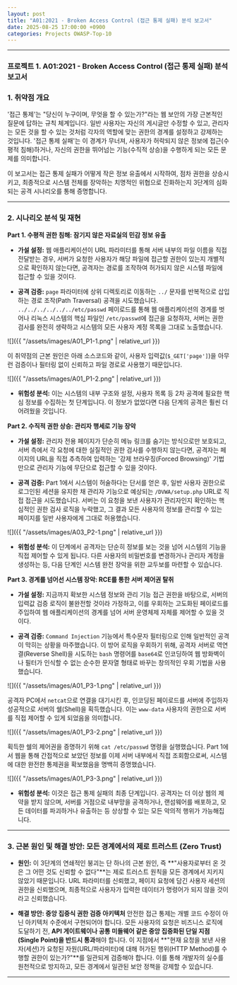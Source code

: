 ```yaml
---
layout: post
title: "A01:2021 - Broken Access Control (접근 통제 실패) 분석 보고서"
date: 2025-08-25 17:00:00 +0900
categories: Projects OWASP-Top-10
---
```

---

### **프로젝트 1. A01:2021 - Broken Access Control (접근 통제 실패) 분석 보고서**

### **1. 취약점 개요**

'접근 통제'는 "당신이 누구이며, 무엇을 할 수 있는가?"라는 웹 보안의 가장 근본적인 질문에 답하는 규칙 체계입니다. 일반 사용자는 자신의 게시글만 수정할 수 있고, 관리자는 모든 것을 할 수 있는 것처럼 각자의 역할에 맞는 권한의 경계를 설정하고 강제하는 것입니다. '접근 통제 실패'는 이 경계가 무너져, 사용자가 허락되지 않은 정보에 접근(수평적 침해)하거나, 자신의 권한을 뛰어넘는 기능(수직적 상승)을 수행하게 되는 모든 문제를 의미합니다.

이 보고서는 접근 통제 실패가 어떻게 작은 정보 유출에서 시작하여, 점차 권한을 상승시키고, 최종적으로 시스템 전체를 장악하는 치명적인 위협으로 진화하는지 3단계의 심화되는 공격 시나리오를 통해 증명합니다.

---

### **2. 시나리오 분석 및 재현**

**Part 1. 수평적 권한 침해: 잠기지 않은 자료실의 민감 정보 유출**

*   **가설 설정:**
웹 애플리케이션이 URL 파라미터를 통해 서버 내부의 파일 이름을 직접 전달받는 경우, 서버가 요청한 사용자가 해당 파일에 접근할 권한이 있는지 개별적으로 확인하지 않는다면, 공격자는 경로를 조작하여 허가되지 않은 시스템 파일에 접근할 수 있을 것이다.

*   **공격 검증:**
`page` 파라미터에 상위 디렉토리로 이동하는 `../` 문자를 반복적으로 삽입하는 경로 조작(Path Traversal) 공격을 시도했습니다. `../../../../../../etc/passwd` 페이로드를 통해 웹 애플리케이션의 경계를 벗어나 리눅스 시스템의 핵심 파일인 `/etc/passwd`에 접근을 요청하자, 서버는 권한 검사를 완전히 생략하고 시스템의 모든 사용자 계정 목록을 그대로 노출했습니다.

   ![]({{ "/assets/images/A01_P1-1.png" | relative_url }})

이 취약점의 근본 원인은 아래 소스코드와 같이, 사용자 입력값(`$_GET['page']`)을 아무런 검증이나 필터링 없이 신뢰하고 파일 경로로 사용했기 때문입니다.

   ![]({{ "/assets/images/A01_P1-2.png" | relative_url }})

*   **위험성 분석:**
이는 시스템의 내부 구조와 설정, 사용자 목록 등 2차 공격에 필요한 핵심 정보를 수집하는 첫 단계입니다. 이 정보가 없었다면 다음 단계의 공격은 훨씬 더 어려웠을 것입니다.

**Part 2. 수직적 권한 상승: 관리자 행세로 기능 장악**

*   **가설 설정:**
관리자 전용 페이지가 단순히 메뉴 링크를 숨기는 방식으로만 보호되고, 서버 측에서 각 요청에 대한 실질적인 권한 검사를 수행하지 않는다면, 공격자는 페이지의 URL을 직접 추측하여 입력하는 '강제 브라우징(Forced Browsing)' 기법만으로 관리자 기능에 무단으로 접근할 수 있을 것이다.

*   **공격 검증:**
Part 1에서 시스템이 허술하다는 단서를 얻은 후, 일반 사용자 권한으로 로그인된 세션을 유지한 채 관리자 기능으로 예상되는 `/DVWA/setup.php` URL로 직접 접근을 시도했습니다. 서버는 이 요청을 보낸 사용자가 관리자인지 확인하는 핵심적인 권한 검사 로직을 누락했고, 그 결과 모든 사용자의 정보를 관리할 수 있는 페이지를 일반 사용자에게 그대로 허용했습니다.

   ![]({{ "/assets/images/A03_P2-1.png" | relative_url }})

*   **위험성 분석:**
이 단계에서 공격자는 단순히 정보를 보는 것을 넘어 시스템의 기능을 직접 제어할 수 있게 됩니다. 다른 사용자의 비밀번호를 변경하거나 관리자 계정을 생성하는 등, 다음 단계인 시스템 완전 장악을 위한 교두보를 마련할 수 있습니다.

**Part 3. 경계를 넘어선 시스템 장악: RCE를 통한 서버 제어권 탈취**

*   **가설 설정:**
지금까지 확보한 시스템 정보와 관리 기능 접근 권한을 바탕으로, 서버의 입력값 검증 로직이 불완전할 것이라 가정하고, 이를 우회하는 고도화된 페이로드를 주입하여 웹 애플리케이션의 경계를 넘어 서버 운영체제 자체를 제어할 수 있을 것이다.

*   **공격 검증:**
`Command Injection` 기능에서 특수문자 필터링으로 인해 일반적인 공격이 막히는 상황을 마주했습니다. 이 방어 로직을 우회하기 위해, 공격자 서버로 역연결(Reverse Shell)을 시도하는 `bash` 명령어를 `base64`로 인코딩하여 웹 방화벽이나 필터가 인식할 수 없는 순수한 문자열 형태로 바꾸는 창의적인 우회 기법을 사용했습니다.

   ![]({{ "/assets/images/A01_P3-1.png" | relative_url }})

공격자 PC에서 `netcat`으로 연결을 대기시킨 후, 인코딩된 페이로드를 서버에 주입하자 성공적으로 서버의 쉘(Shell)을 획득했습니다. 이는 `www-data` 사용자의 권한으로 서버를 직접 제어할 수 있게 되었음을 의미합니다.

   ![]({{ "/assets/images/A01_P3-2.png" | relative_url }})

획득한 쉘의 제어권을 증명하기 위해 `cat /etc/passwd` 명령을 실행했습니다. Part 1에서 웹을 통해 간접적으로 보았던 정보를 이제 서버 내부에서 직접 조회함으로써, 시스템에 대한 완전한 통제권을 확보했음을 명백히 증명했습니다.

   ![]({{ "/assets/images/A01_P3-3.png" | relative_url }})

*   **위험성 분석:**
이것은 접근 통제 실패의 최종 단계입니다. 공격자는 더 이상 웹의 제약을 받지 않으며, 서버를 거점으로 내부망을 공격하거나, 랜섬웨어를 배포하고, 모든 데이터를 파괴하거나 유출하는 등 상상할 수 있는 모든 악의적 행위가 가능해집니다.

---

### **3. 근본 원인 및 해결 방안: 모든 경계에서의 제로 트러스트 (Zero Trust)**

*   **원인:**
이 3단계의 연쇄적인 붕괴는 단 하나의 근본 원인, 즉 **"사용자로부터 온 것은 그 어떤 것도 신뢰할 수 없다"**는 제로 트러스트 원칙을 모든 경계에서 지키지 않았기 때문입니다. URL 파라미터를 신뢰했고, 페이지 요청에 담긴 사용자 세션의 권한을 신뢰했으며, 최종적으로 사용자가 입력한 데이터가 명령어가 되지 않을 것이라고 신뢰했습니다.

*   **해결 방안: 중앙 집중식 권한 검증 아키텍처**
안전한 접근 통제는 개별 코드 수정이 아닌 아키텍처 수준에서 구현되어야 합니다. 모든 사용자의 요청은 비즈니스 로직에 도달하기 전, **API 게이트웨이나 공통 미들웨어 같은 중앙 집중화된 단일 지점(Single Point)을 반드시 통과**해야 합니다. 이 지점에서 **"현재 요청을 보낸 사용자(세션)가 요청된 자원(URL/파라미터)에 대해 허가된 행위(HTTP Method)를 수행할 권한이 있는가?"**를 일관되게 검증해야 합니다. 이를 통해 개발자의 실수를 원천적으로 방지하고, 모든 경계에서 일관된 보안 정책을 강제할 수 있습니다.

---
